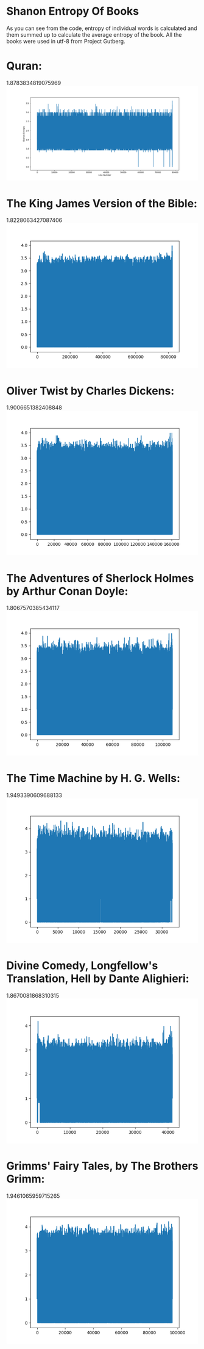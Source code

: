 # Shanon Entropy Of Books
As you can see from the code, entropy of individual words is calculated and them summed up to calculate the average entropy of the book.
All the books were used in utf-8 from Project Gutberg.

Quran:
======
1.8783834819075969
![alt text](https://github.com/QuantumNovice/ShanonEntropyOfBooks/blob/master/ShanonEntropyQuran.png)

The King James Version of the Bible:
====================================
1.8228063427087406
![alt text](https://github.com/QuantumNovice/ShanonEntropyOfBooks/blob/master/King%20James%20Bibles.png)

Oliver Twist by Charles Dickens:
================================
1.9006651382408848
![alt text](https://github.com/QuantumNovice/ShanonEntropyOfBooks/blob/master/Oliver%20Twist.png)

The Adventures of Sherlock Holmes by Arthur Conan Doyle:
========================================================
1.8067570385434117
![alt text](https://github.com/QuantumNovice/ShanonEntropyOfBooks/blob/master/adventures%20of%20sholmesACD.png)


The Time Machine by H. G. Wells:
================================
1.9493390609688133
![alt text](https://github.com/QuantumNovice/ShanonEntropyOfBooks/blob/master/The%20Time%20Machine%20HGWells.png)

Divine Comedy, Longfellow's Translation, Hell by Dante Alighieri:
=================================================================
1.8670081868310315
![alt text](https://github.com/QuantumNovice/ShanonEntropyOfBooks/blob/master/divine%20comedy.png)

Grimms' Fairy Tales, by The Brothers Grimm:
===========================================
1.9461065959715265
![alt text](https://github.com/QuantumNovice/ShanonEntropyOfBooks/blob/master/Grimms'%20Fairy%20Tales%2C%20by%20The%20Brothers%20Grimm.png)
